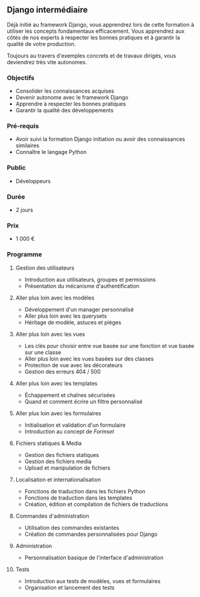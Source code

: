 ## Django intermédiaire
Déjà initié au framework Django, vous apprendrez lors de cette formation à utiliser les concepts fondamentaux efficacement. Vous apprendrez aux côtés de nos experts à respecter les bonnes pratiques et à garantir la qualité de votre production.

Toujours au travers d'exemples concrets et de travaux dirigés, vous deviendrez très vite autonomes.

### Objectifs
* Consolider les connaissances acquises
* Devenir autonome avec le framework Django
* Apprendre à respecter les bonnes pratiques
* Garantir la qualité des développements

### Pré-requis
* Avoir suivi la formation Django initiation ou avoir des connaissances similaires
* Connaître le langage Python

### Public
* Développeurs

### Durée
* 2 jours

### Prix
* 1 000 €

### Programme
1. Gestion des utilisateurs
    * Introduction aux utilisateurs, groupes et permissions
    * Présentation du mécanisme d'authentification

2. Aller plus loin avec les modèles
    * Développement d'un manager personnalisé
    * Aller plus loin avec les querysets
    * Héritage de modèle, astuces et pièges

3. Aller plus loin avec les vues
    * Les clés pour choisir entre vue basée sur une fonction et vue basée sur une classe
    * Aller plus loin avec les vues basées sur des classes
    * Protection de vue avec les décorateurs
    * Gestion des erreurs 404 / 500

4. Aller plus loin avec les templates
    * Échappement et chaînes sécurisées
    * Quand et comment écrire un filtre personnalisé

5. Aller plus loin avec les formulaires
    * Initialisation et validation d'un formulaire
    * Introduction au concept de *Formset*

6. Fichiers statiques & Media
    * Gestion des fichiers statiques
    * Gestion des fichiers media
    * Upload et manipulation de fichiers

7. Localisation et internationalisation
    * Fonctions de traduction dans les fichiers Python
    * Fonctions de traduction dans les templates
    * Création, édition et compilation de fichiers de traductions

8. Commandes d'administration
    * Utilisation des commandes existantes
    * Création de commandes personnalisées pour Django

9. Administration
    * Personnalisation basique de l'interface d'administration

10. Tests
    * Introduction aux tests de modèles, vues et formulaires
    * Organisation et lancement des tests
